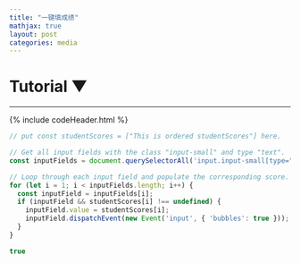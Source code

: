 ```yaml
---
title: "一键填成绩"
mathjax: true
layout: post
categories: media
---
```


<div id="wrapper">
    <!-- Collapsible Tutorial Section -->
    <div id="tutorial-section">
        <div id="tutorial-header" onclick="toggleTutorial()">
            <h1>Tutorial <span id="triangle">&#9660;</span></h1>
        </div>
        <div id="tutorial-content" style="display: none;">
            <!-- Tutorial content goes here -->
            <!-- Your existing tutorial content -->
                        <h1>Using the Automated Score Entry System</h1>

            <h2>Purpose:</h2>
            <p>This system allows you to generate a list of student names along with their respective scores. You can then use this generated list, along with a piece of provided code, to automatically enter these scores into our ThinkWave.</p>

            <h2>Step-by-step Guide:</h2>

            <h3>Entering Data:</h3>
            <ol>
                <li>In the "Class List" textbox, enter the names of students, one per line.</li>
                <li>In the "Score List" textbox, input the student names followed by their scores, separated by a space. Each student and their score should be on a new line.</li>
            </ol>
            <div class="tip">
                <strong>Tip:</strong> Ensure the format is as follows:
                <pre><code>
            John 85
            Jane 90
                </code></pre>
            </div>

            <h3>Generating the Student Scores List:</h3>
            <ol>
                <li>Based on what you want to do, click one of the three buttons:
                    <ul>
                        <li><strong>Extract Scores:</strong> This will generate scores as they are entered, without any changes.</li>
                        <li><strong>Reorder Scores:</strong> This will reorder scores based on the provided class list.</li>
                        <li><strong>Convert TOEFL to GPA:</strong> If you've entered TOEFL scores, this button will convert them to GPA scores and list them.</li>
                    </ul>
                </li>
                <li>After clicking any of the buttons, you will see a list generated in the format: <code>const studentScores = [...];</code></li>
            </ol>

            <h3>Accessing Google Chrome's Console:</h3>
            <p>If you're unfamiliar with the Chrome Developer Console, it's a tool built right into Chrome that developers use to debug their websites. Here's how to open it:</p>
            <ol>
                <li>Right-click on any part of a webpage.</li>
                <li>From the context menu, select "Inspect" or "Inspect Element".</li>
                <li>A window will pop up at the bottom or side of your screen. From the top menu of this window, select "Console".</li>
            </ol>
            <p><strong>Congratulations!</strong> You've accessed the console.</p>

            <h3>Pasting the Data into the ThinkWave:</h3>
            <ol>
                <li>Copy the generated list from our system.</li>
                <li>Below that list, there's a piece of code provided. Copy that code as well.</li>
                <li>Go to the console in Google Chrome.</li>
                <li>Paste both the list and the code into the console.</li>
                <li>Press Enter.</li>
            </ol>
            <p>The scores will be automatically filled into our ThinkWave!</p>

            <div class="note">
                <strong>Note:</strong> Ensure that you're on the ThinkWave's webpage when you're pasting the data and the code into the console.
            </div>
            ---
        </div>
    </div>

    <!-- Preset Class Names Section -->
    <div id="class-presets">
        <!-- Buttons to load preset class names into the class list textarea -->
        <button onclick="loadClassList('ESLLion')">ESL Lion</button>
        <button onclick="loadClassList('ESLDragon')">ESL Dragon</button>
        <button onclick="loadClassList('ESLRosefinch')">ESL Rosefinch</button>
        <button onclick="loadClassList('ESLKylin')">ESL Kylin</button>
        <button onclick="loadClassList('S1')">TOEFL S1</button>
    </div>

    <textarea id="class-list" placeholder="If you want to reorder the scores, enter student names separated by a newline"></textarea>
    <textarea id="score-list" placeholder="Paste students and scores here"></textarea>

    <!-- Function Buttons -->
    <div id="function-buttons">
        <button id="extractButton" onclick="extractScores()">Extract Scores</button>
        <button id="reorderButton" onclick="reorderScores()">Reorder Scores</button>
        <button id="convertButton" onclick="convertAndOrderScores()">Convert TOEFL to GPA</button>
    </div>

    <!-- Output Area -->
    <div id="output-area">
        <!-- Placeholder for output -->
    </div>

    <!-- Include your existing script here -->
    <!-- Make sure to add the new functions for the tutorial section and presets -->
</div>

<script>

//Extracts the numeric part from a string. If the string does not contain a numeric value, it returns the original string. Useful for parsing mixed-type data.
function getNumericValueOrOriginal(str) {
    if (typeof str !== "string") return str;  // Safety check

    const numericValue = str.match(/\d+(\.\d+)?/);
    if (numericValue) {
        return numericValue[0];
    }
    return str;
}

function reorderScores() {
    const classList = document.getElementById("class-list").value.split("\n");
    
    // Check if the classList is empty or contains only whitespace characters
    if (classList.length === 0 || (classList.length === 1 && classList[0].trim() === "")) {
        alert("Please enter the student names in the class list to reorder the scores properly.");
        return;  // Exit the function early
    }

    const scoresWithName = extractRawScoresWithName();
    let scoreMap = new Map(scoresWithName);

    let resultList = document.getElementById("resultList");
    resultList.innerHTML = "";

    const studentScores = ["This is reordered studentScores"];
    for (let student of classList) {
        let score = scoreMap.get(student.trim());
        if (score !== undefined) {
            studentScores.push(score); // push the score of the student
        } else {
            studentScores.push("M"); // or whatever placeholder you want to use for missing scores
        }
    }

    let wrappedScores = wrapStrings(studentScores);
    let li = document.createElement("li");
    li.textContent = `const studentScores = [${wrappedScores.join(', ')}];`;
    resultList.appendChild(li);
    
    console.log(studentScores);
}

function extractScores() {
    const scoresWithName = extractRawScoresWithName(); 
    const studentScores = ["This is extracted studentScores"];
    for (let [name, score] of scoresWithName) {
        studentScores.push(score);
    }

    let wrappedScores = wrapStrings(studentScores);
    let resultList = document.getElementById("resultList");
    resultList.innerHTML = "";
    let li = document.createElement("li");
    li.textContent = `const studentScores = [${wrappedScores.join(', ')}];`;
    resultList.appendChild(li);

    console.log(studentScores);
}

function convertAndOrderScores() {
    const scoresWithName = extractRawScoresWithName();
    const convertedScoresWithName = scoresWithName.map(([name, score]) => [name, toeflToGPA(score)]);
    
    const classList = document.getElementById("class-list").value.split("\n");
    let result;
    if (classList.length > 1 || (classList.length === 1 && classList[0].trim() !== "")) {
        result = reorderScoresByClassList(convertedScoresWithName);
    } else {
        result = convertedScoresWithName;
    }
    
    const studentScores = ["This is TOEFL converted to GPA"];
    for (let [name, score] of result) {
        studentScores.push(score);
    }

    let wrappedScores = wrapStrings(studentScores);
    let resultList = document.getElementById("resultList");
    resultList.innerHTML = "";
    let li = document.createElement("li");
    li.textContent = `const studentScores = [${wrappedScores.join(', ')}];`;
    resultList.appendChild(li);

    console.log(studentScores);
}

function extractRawScoresWithName() {
    const scoreListRaw = document.getElementById("score-list").value.split("\n");
    const scores = [];
    for (let entry of scoreListRaw) {
        let parts;
        if (entry.includes("\t")) {
            parts = entry.split("\t");
        } else {
            // Split at the last space
            const lastSpaceIndex = entry.lastIndexOf(" ");
            parts = [entry.substring(0, lastSpaceIndex), entry.substring(lastSpaceIndex + 1)];
        }

        if (parts.length < 2) continue;
        let [name, score] = parts;

        score = getNumericValueOrOriginal(score);
        scores.push([name, score]);
    }
    return scores;
}

function reorderScoresByClassList(scoresWithName) {
    const classList = document.getElementById("class-list").value.split("\n");
    if (classList.length <= 1 && !classList[0]) return scoresWithName; 

    const reorderedScores = [];
    const scoreMap = new Map(scoresWithName);

    for (let student of classList) {
        let score = scoreMap.get(student.trim());
        if (score !== undefined) {
            reorderedScores.push([student, score]);
        }
    }
    return reorderedScores;
}

function toeflToGPA(scoreInput) {
    const score = parseFloat(scoreInput);
    
    if (isNaN(score)) return scoreInput;

    if (score < 7) return 55;
    else if (score == 7) return 60;
    else if (score == 8) return 62.5;
    else if (score == 9) return 65;
    else if (score == 10) return 67.5;
    else if (score == 11) return 70;
    else if (score == 12) return 72.5;
    else if (score == 13) return 75;
    else if (score == 14) return 77.5;
    else if (score == 15) return 80;
    else if (score == 16) return 82.14;
    else if (score == 17) return 84.28;
    else if (score == 18) return 86.42;
    else if (score == 19) return 88.56;
    else if (score == 20) return 90.7;
    else if (score == 21) return 92.84;
    else if (score == 22) return 94.98;
    else if (score >= 23) return 95;
}

function wrapStrings(arr) {
    return arr.map(item => {
        if (isNaN(item) && typeof item === 'string' && !item.startsWith('"')) {
            return `"${item}"`;
        }
        return item;
    });
}

document.addEventListener("DOMContentLoaded", function() {
    document.getElementById('extractButton').addEventListener('click', extractScores);
    document.getElementById('reorderButton').addEventListener('click', reorderScores);
    document.getElementById('convertButton').addEventListener('click', convertAndOrderScores);
});

// New functions for the updated interface
function toggleTutorial() {
    var content = document.getElementById('tutorial-content');
    var triangle = document.getElementById('triangle');
    if (content.style.display === 'none') {
        content.style.display = 'block';
        triangle.innerHTML = '&#9650;';
    } else {
        content.style.display = 'none';
        triangle.innerHTML = '&#9660;';
    }
}

function loadClassList(preset) {
    var classListTextArea = document.getElementById('class-list');
    // Define presets
    var presets = {
    'ESLLion': "Eileen\nPaul\nTaylor\nYuna\nLuca\nAshlyn\nJerry\nJessie\nIvy\nJay\nShawn",
    'ESLDragon': "Zoe\nDaniel\nTony\nMinato\nCameron\nNancy\nYvonne\nShelia\nElson",
    'ESLRosefinch': "Sword\nJoe\nZao\nClaire\nAugust\nRichard\nIsaiah\nJenny\nKevin\nMeredith\nSeanna\nLauren\nMartin\nJason\nGeorge\nSelina\nCamilia\nMichael\nRaymond\nJoyce\nAlice\nVicky\nAndy\nVictoria\nFlora\nMason",
    'ESLKylin': "Eric\nKarl\nFielder\nEvelyn\nLeon\nMike\nCicily\nKeven\nLynne\nRegina\nTom\nSteven\nWesley\nTina\nEvan\nHoward\nCarol\nWendy\nBobby"
    };

    // Load the preset class list into the textarea
    classListTextArea.value = presets[preset] || "Preset not found";
}

</script>

<style>
    #class-list, #score-list {
        box-sizing: border-box; /* Include padding and borders in the element's total width and height */
        width: 48%; /* Adjust width to allow for two side by side with some space in between */
        height: 450px;
        margin-bottom: 10px;
        resize: vertical;
        display: inline-block; /* Display side-by-side */
        vertical-align: top; /* Align to top if they are different heights */
    }

    #class-presets {
        display: flex;
        justify-content: space-around; /* Spreads items evenly with space around them */
        flex-wrap: wrap;
        margin-bottom: 10px;
    }

    #class-presets button {
        flex: 1; /* Each button will grow to fill the space */
        margin: 0 10px; /* Give some space between buttons */
        text-align: center; /* Center button text */
    }

    #function-buttons {
        display: flex;
        flex-direction: column;
        align-items: flex-start;
        gap: 10px;
    }

    #wrapper {
        max-width: 800px; /* Maximum width of the wrapper */
        margin: auto; /* Center the wrapper */
    }

    @media (max-width: 768px) {
        #class-list, #score-list {
            width: 100%; /* Full width on smaller screens */
        }

        #class-presets {
            justify-content: center;
        }

        #class-presets button {
            margin: 5px; /* Smaller margin on smaller screens */
        }
    }
</style>

---
{% include codeHeader.html %}

<!-- Area to display the reordered results -->
<ul id="resultList"></ul>

```javascript
// put const studentScores = ["This is ordered studentScores"] here. 

// Get all input fields with the class "input-small" and type "text".
const inputFields = document.querySelectorAll('input.input-small[type="text"]');

// Loop through each input field and populate the corresponding score.
for (let i = 1; i < inputFields.length; i++) {
  const inputField = inputFields[i];
  if (inputField && studentScores[i] !== undefined) {
    inputField.value = studentScores[i];
    inputField.dispatchEvent(new Event('input', { 'bubbles': true }));
  }
}

true

```